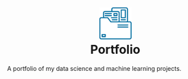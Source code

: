 <h1 align="center">
  <br>
  <a href="https://github.com/joeycarter/ds-ml-portfolio"><img src="https://raw.githubusercontent.com/joeycarter/ds-ml-portfolio/master/img/jcarter-portfolio-icon.png" alt="Portfolio Icon" width="75"></a>
  <br>
  Portfolio
  <br>
</h1>

A portfolio of my data science and machine learning projects.
